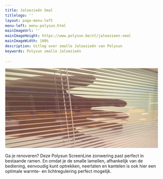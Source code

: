 ```yaml
---
title: Jaloezieën Smal
titlelogo: ''
layout: page-menu-left
menu-left: menu-polysun.html
mainImageUrl: ''
mainImageHeight: https://www.polysun.be/nl/jaloezieen-smal
mainImageWidth: 100%
description: Uitleg over smalle Jaloezieën van Polysun
keywords: Polysun smalle Jaloezieën

---
```


![](/img/content/polysun-jaloezie.png)

Ga je renoveren? Deze Polysun ScreenLine zonwering past perfect in bestaande ramen.     En omdat je de smalle lamellen, afhankelijk van de bediening, eenvoudig kunt optrekken, neerlaten en kantelen is ook hier een optimale warmte- en lichtregulering perfect mogelijk.